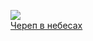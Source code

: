 ![](/books/romance_sf/Ник%20Перумов/Череп%20в%20небесах.jpg)  
[Череп в небесах](/books/romance_sf/Ник%20Перумов/Череп%20в%20небесах)
